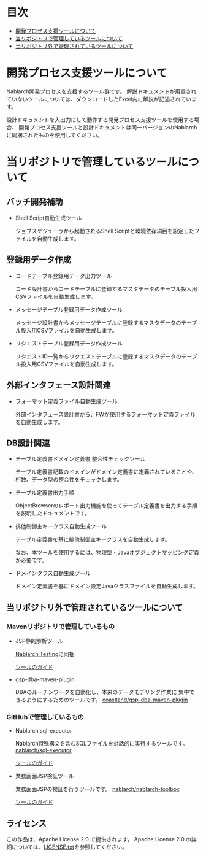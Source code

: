 # 目次

- [開発プロセス支援ツールについて](#開発プロセス支援ツールについて)
- [当リポジトリで管理しているツールについて](#当リポジトリで管理しているツールについて)
- [当リポジトリ外で管理されているツールについて](#当リポジトリ外で管理されているツールについて)

# 開発プロセス支援ツールについて

Nablarch開発プロセスを支援するツール群です。
解説ドキュメントが用意されていないツールについては、ダウンロードしたExcel内に解説が記述されています。

設計ドキュメントを入出力にして動作する開発プロセス支援ツールを使用する場合、
開発プロセス支援ツールと設計ドキュメントは同一バージョンのNablarchに同梱されたものを使用してください。

# 当リポジトリで管理しているツールについて

## バッチ開発補助

* Shell Script自動生成ツール

    ジョブスケジューラから起動されるShell Scriptと環境依存項目を設定したファイルを自動生成します。

## 登録用データ作成

* コードテーブル登録用データ出力ツール

    コード設計書からコードテーブルに登録するマスタデータのテーブル投入用CSVファイルを自動生成します。


* メッセージテーブル登録用データ作成ツール

    メッセージ設計書からメッセージテーブルに登録するマスタデータのテーブル投入用CSVファイルを自動生成します。


* リクエストテーブル登録用データ作成ツール

    リクエストID一覧からリクエストテーブルに登録するマスタデータのテーブル投入用CSVファイルを自動生成します。

## 外部インタフェース設計関連

* フォーマット定義ファイル自動生成ツール

    外部インタフェース設計書から、FWが使用するフォーマット定義ファイルを自動生成します。

## DB設計関連

* テーブル定義書ドメイン定義書 整合性チェックツール

    テーブル定義書記載のドメインがドメイン定義書に定義されていることや、桁数、データ型の整合性をチェックします。


* テーブル定義書出力手順

    ObjectBrowserのレポート出力機能を使ってテーブル定義書を出力する手順を説明したドキュメントです。


* 排他制御主キークラス自動生成ツール

    テーブル定義書を基に排他制御主キークラスを自動生成します。
    
    なお、本ツールを使用するには、[物理型・Javaオブジェクトマッピング定義](DB設計関連/物理型・Javaオブジェクトマッピング定義.xls)が必要です。


* ドメインクラス自動生成ツール

    ドメイン定義書を基にドメイン設定Javaクラスファイルを自動生成します。

## 当リポジトリ外で管理されているツールについて

### Mavenリポジトリで管理しているもの

* JSP静的解析ツール

    [Nablarch Testing](https://mvnrepository.com/artifact/com.nablarch.framework/nablarch-testing)に同梱
    
    [ツールのガイド](https://nablarch.github.io/docs/LATEST/doc/development_tools/toolbox/JspStaticAnalysis/index.html)
  

* gsp-dba-maven-plugin

    DBAのルーチンワークを自動化し、本来のデータモデリング作業に 集中できるようにするためのツールです。
    [coastland/gsp-dba-maven-plugin](https://github.com/coastland/gsp-dba-maven-plugin)

### GitHubで管理しているもの

* Nablarch sql-executor

    Nablarch特殊構文を含むSQLファイルを対話的に実行するツールです。
    [nablarch/sql-executor](https://github.com/nablarch/sql-executor)
    
    [ツールのガイド](https://nablarch.github.io/docs/LATEST/doc/development_tools/toolbox/SqlExecutor/SqlExecutor.html)
  
* 業務画面JSP検証ツール

    業務画面JSPの検証を行うツールです。
    [nablarch/nablarch-toolbox](https://github.com/nablarch/nablarch-toolbox)
    
    [ツールのガイド](https://nablarch.github.io/docs/LATEST/doc/development_tools/toolbox/JspVerifier/JspVerifier.html)



## ライセンス
この作品は、Apache License 2.0 で提供されます。
Apache License 2.0 の詳細については、[LICENSE.txt](./LICENSE.txt)を参照してください。
